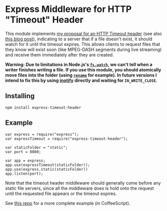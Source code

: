 # Express Middleware for HTTP "Timeout" Header

This module implements [my proposal for an HTTP Timeout header](https://github.com/brendanlong/dash-http-timeout/blob/master/http-timeout-header.md) (see also [this blog post](https://www.brendanlong.com/http-timeout-header-for-requesting-resources-from-the-future.html)), indicating to a server that if a file doesn't exist, it should watch for it until the timeout expires. This allows clients to request files that they know will exist soon (like MPEG-DASH segments during live streaming) and receive them immediately after they are created.

**Warning: Due to limitations in Node.js's [`fs.watch`](https://nodejs.org/docs/latest/api/fs.html), we can't tell when a writer finishes writing a file. If you use this module, you should atomically move files into the folder (using [`rename`](http://linux.die.net/man/2/rename) for example). In future versions I intend to fix this by using [inotify](http://man7.org/linux/man-pages/man7/inotify.7.html) directly and waiting for `IN_WRITE_CLOSE`.**

## Installing

    npm install express-timeout-header

## Example

    var express = require("express");
    var expressTimeout = require("express-timeout-header");

    var staticFolder = "static";
    var port = 8080;

    var app = express;
    app.use(expressTimeout(staticFolder));
    app.use(express.static(staticFolder))
    app.listen(port);

Note that the timeout header middleware should generally come before any static file servers, since all the middleware does is hold onto the request until the requested file appears or the timeout expires.

See [this repo](https://github.com/brendanlong/dash-http-timeout) for a more complete example (in CoffeeScript).
